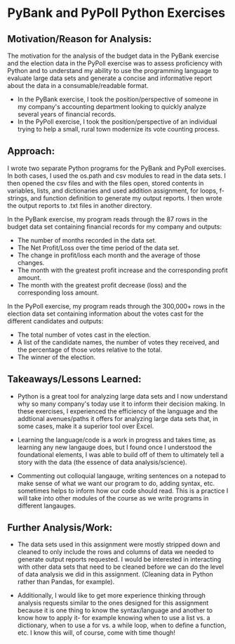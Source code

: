 # PyBank and PyPoll Python Exercises

## **Motivation/Reason for Analysis:**

The motivation for the analysis of the budget data in the PyBank exercise and the election data in the PyPoll exercise was to assess proficiency with Python and to understand my ability to use the programming language to evaluate large data sets and generate a concise and informative report about the data in a consumable/readable format.

* In the PyBank exercise, I took the position/perspective of someone in my company's accounting department looking to quickly analyze several years of financial records.
* In the PyPoll exercise, I took the position/perspective of an individual trying to help a small, rural town modernize its vote counting process.

## **Approach:**

I wrote two separate Python programs for the PyBank and PyPoll exercises. In both cases, I used the os.path and csv modules to read in the data sets. I then opened the csv files and with the files open, stored contents in variables, lists, and dictionaries and used addition assignment, for loops, f-strings, and function definition to generate my output reports. I then wrote the output reports to .txt files in another directory.

In the PyBank exercise, my program reads through the 87 rows in the budget data set containing financial records for my company and outputs:

* The number of months recorded in the data set.
* The Net Profit/Loss over the time period of the data set.
* The change in profit/loss each month and the average of those changes.
* The month with the greatest profit increase and the corresponding profit amount.
* The month with the greatest profit decrease (loss) and the corresponding loss amount.

In the PyPoll exercise, my program reads through the 300,000+ rows in the election data set containing information about the votes cast for the different candidates and outputs:

* The total number of votes cast in the election.
* A list of the candidate names, the number of votes they received, and the percentage of those votes relative to the total.
* The winner of the election.

## **Takeaways/Lessons Learned:**

* Python is a great tool for analyzing large data sets and I now understand why so many company's today use it to inform their decision making. In these exercises, I experienced the efficiency of the language and the addtional avenues/paths it offers for analyzing large data sets that, in some cases, make it a superior tool over Excel.

* Learning the language/code is a work in progress and takes time, as learning any new langauge does, but I found once I understood the foundational elements, I was able to build off of them to ultimately tell a story with the data (the essence of data analysis/science).

* Commenting out colloquial langauge, writing sentences on a notepad to make sense of what we want our program to do, adding syntax, etc. sometimes helps to inform how our code should read. This is a practice I will take into other modules of the course as we write programs in different langauges.

## **Further Analysis/Work:**

* The data sets used in this assignment were mostly stripped down and cleaned to only include the rows and columns of data we needed to generate output reports requested. I would be interested in interacting with other data sets that need to be cleaned before we can do the level of data analysis we did in this assignment. (Cleaning data in Python rather than Pandas, for example).

* Additionally, I would like to get more experience thinking through analysis requests similar to the ones designed for this assignment because it is one thing to know the syntax/language and another to know how to apply it- for example knowing when to use a list vs. a dictionary, when to use a for vs. a while loop, when to define a function, etc. I know this will, of course, come with time though!
